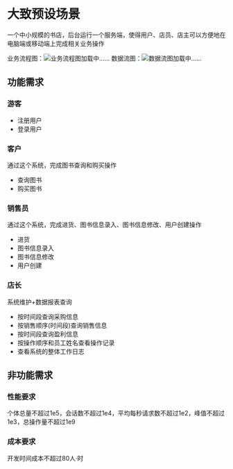 # 大致预设场景
一个中小规模的书店，后台运行一个服务端，使得用户、店员、店主可以方便地在电脑端或移动端上完成相关业务操作

业务流程图：![业务流程图加载中……](https://cloud.zymsite.ink/f/bqU8/%E4%B8%9A%E5%8A%A1%E6%B5%81%E7%A8%8B%E5%9B%BE.png)
数据流图：![数据流图加载中……](https://cloud.zymsite.ink/f/Q2cE/%E6%95%B0%E6%8D%AE%E6%B5%81%E5%9B%BE.png)

## 功能需求
### 游客
- 注册用户
- 登录用户
### 客户
通过这个系统，完成图书查询和购买操作
- 查询图书
- 购买图书
### 销售员
通过这个系统，完成进货、图书信息录入、图书信息修改、用户创建操作
- 进货
- 图书信息录入
- 图书信息修改
- 用户创建

### 店长
系统维护+数据报表查询
- 按时间段查询采购信息
- 按销售顺序(时间段)查询销售信息
- 按时间段查询盈利信息
- 按操作顺序和员工姓名查看操作记录
- 查看系统的整体工作日志

## 非功能需求
### 性能要求
个体总量不超过1e5，会话数不超过1e4，平均每秒请求数不超过1e2，峰值不超过1e3，总操作量不超过1e9
### 成本要求
开发时间成本不超过80人·时